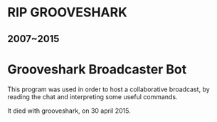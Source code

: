 <h1>RIP GROOVESHARK</h1>
<h2>2007~2015</h2>

Grooveshark Broadcaster Bot
===========================

This program was used in order to host a collaborative broadcast, by reading the chat and interpreting some useful commands.

It died with grooveshark, on 30 april 2015.
